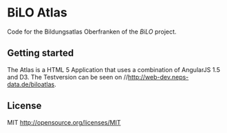 ﻿# BiLO Atlas

Code for the Bildungsatlas Oberfranken of the *BiLO* project. 

## Getting started 
The Atlas is a HTML 5 Application that uses a combination of AngularJS 1.5 and D3. The Testversion can be seen on //http://web-dev.neps-data.de/biloatlas.


## License
MIT http://opensource.org/licenses/MIT